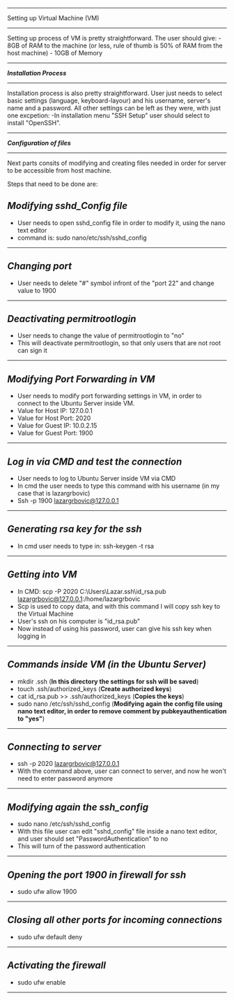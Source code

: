 *******************************
Setting up Virtual Machine (VM)
******************************

Setting up process of VM is pretty straightforward. 
The user should give:
    - 8GB of RAM to the machine (or less, rule of thumb is 50% of RAM from the host machine)
    - 10GB of Memory
    
    
    
*******************************
***Installation Process***
******************************    

Installation process is also pretty straightforward. User just needs to select basic settings (language, keyboard-layour)
and his username, server's name and a password.
All other settings can be left as they were, with just one excpetion:
    -In installation menu "SSH Setup" user should select to install "OpenSSH".
    
    
    
    
    
*******************************
***Configuration of files***
******************************    



Next parts consits of modifying and creating files needed in order for server to be accessible from host machine.

Steps that need to be done are:
  
  ***Modifying sshd_Config file***
  ------------------------------------------------------------
  - User needs to open sshd_config file in order to modify it, using the nano text editor
  - command is: sudo nano/etc/ssh/sshd_config 
  ------------------------------------------------------------
  
  
  ***Changing port***
  ------------------------------------------------------------
  - User needs to delete "#" symbol infront of the "port 22" and change value to 1900
  ------------------------------------------------------------
  
  
  
  ***Deactivating permitrootlogin***
  ------------------------------------------------------------
  - User needs to change the value of permitrootlogin to "no"
  - This will deactivate permitrootlogin, so that only users that are not root can sign it
  ------------------------------------------------------------
  
  
  ***Modifying Port Forwarding in VM***
  ------------------------------------------------------------
  - User needs to modify port forwarding settings in VM, in order to connect to the Ubuntu Server inside VM.
  - Value for Host IP: 127.0.0.1
  - Value for Host Port: 2020
  - Value for Guest IP: 10.0.2.15
  - Value for Guest Port: 1900
  ------------------------------------------------------------
  
  
  ***Log in via CMD and test the connection***
  ------------------------------------------------------------
  - User needs to log to Ubuntu Server inside VM via CMD
  - In cmd the user needs to type this command with his username (in my case that is lazargrbovic)
  - Ssh -p 1900 lazargrbovic@127.0.0.1
  ------------------------------------------------------------
  
  
  ***Generating rsa key for the ssh***
  ------------------------------------------------------------
  - In cmd user needs to type in: ssh-keygen -t rsa
  ------------------------------------------------------------
  
  ***Getting into VM***
  ------------------------------------------------------------
  - In CMD: scp -P 2020 C:\Users\Lazar\.ssh\id_rsa.pub lazargrbovic@127.0.0.1:/home/lazargrbovic
  - Scp is used to copy data, and with this command I will copy ssh key to the Virtual Machine
  - User's ssh on his computer is "id_rsa.pub"
  - Now instead of using his password, user can give his ssh key when logging in
  ------------------------------------------------------------
  
  ***Commands inside VM (in the Ubuntu Server)***
  ------------------------------------------------------------
  - mkdir .ssh (**In this directory the settings for ssh will be saved**)
  - touch .ssh/authorized_keys (**Create authorized keys**)
  - cat id_rsa.pub >> .ssh/authorized_keys (**Copies the keys**)
  - sudo nano /etc/ssh/sshd_config (**Modifying again the config file using nano text editor, in order to remove comment by      pubkeyauthentication to "yes"**)
  ------------------------------------------------------------
  
  ***Connecting to server***
  ------------------------------------------------------------
  - ssh -p 2020 lazargrbovic@127.0.0.1 
  - With the command above, user can connect to server, and now he won't need to enter password anymore
  ------------------------------------------------------------
  
  
  ***Modifying again the ssh_config***
  ------------------------------------------------------------
  - sudo nano /etc/ssh/sshd_config
  - With this file user can edit "sshd_config" file inside a nano text editor, and user should set "PasswordAuthentication" to no
  - This will turn of the password authentication
  ------------------------------------------------------------
  
  ***Opening the port 1900 in firewall for ssh***
  ------------------------------------------------------------
  - sudo ufw allow 1900
  ------------------------------------------------------------
  
  ***Closing all other ports for incoming connections***
  ------------------------------------------------------------
  - sudo ufw default deny
  ------------------------------------------------------------
  
  
  ***Activating the firewall***
  ------------------------------------------------------------
  - sudo ufw enable
  ------------------------------------------------------------
  
  
  
  
  
  
  
  
  
  
  
  
  
  
  
  
  
  
  
  
  
  
  
  
  
  
  
  
  
  
  
  
  
  
  
  
  
  
  
  
  
  
  
  
  
  
  
  
  
  
  
  
  
  
  
  
  
  
  
  
